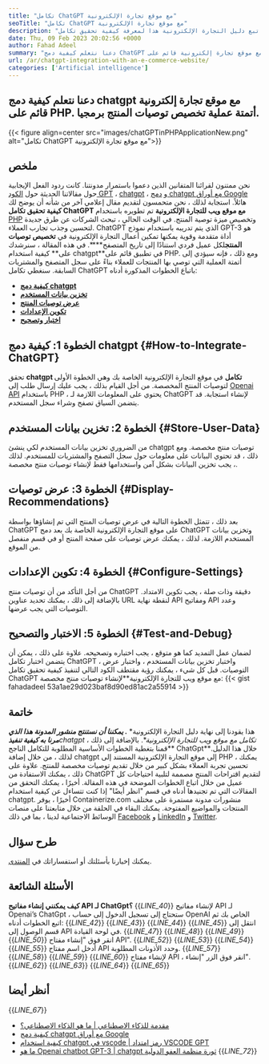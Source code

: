 ```yaml
---
title: "تكامل ChatGPT مع موقع تجارة الإلكترونية" 
seoTitle: "تكامل ChatGPT مع موقع تجارة الإلكترونية" 
description: "اتبع دليل التجارة الإلكترونية هذا لمعرفة كيفية تحقيق تكامل ChatGPT مع موقع على شبكة الإنترنت للتجارة الإلكترونية لتقديم توصيات منتج مخصصة." 
date: Thu, 09 Feb 2023 20:02:56 +0000
author: Fahad Adeel
summary: "دعنا نتعلم كيفية دمج ChatGPT مع موقع تجارة إلكترونية قائم على PHP. أتمتة عملية تخصيص توصيات المنتج برمجيا." 
url: /ar/chatgpt-integration-with-an-e-commerce-website/
categories: ['Artificial intelligence']
---
```


## دعنا نتعلم كيفية دمج chatgpt مع موقع تجارة إلكترونية قائم على PHP. أتمتة عملية تخصيص توصيات المنتج برمجيا.

{{< figure align=center src="images/chatGPTinPHPApplicationNew.png" alt="تكامل ChatGPT مع موقع تجارة الإلكترونية">}}


## ملخص
نحن ممتنون لقرائنا المتفانين الذين دعموا باستمرار مدونتنا. كانت ردود الفعل الإيجابية حول مقالاتنا الحديثة حول [الكود GPT][1] ، [chatgpt][2] ، و [دمج chatgpt مع أوراق Google][3] هائلاً. استجابة لذلك ، نحن متحمسون لتقديم مقال إعلامي آخر من شأنه أن يوضح لك **كيفية تحقيق تكامل ChatGPT مع موقع ويب للتجارة الإلكترونية** تم تطويره باستخدام [PHP][4] وتخصيص ميزة توصية المنتج.
في الوقت الحالي ، تبحث الشركات عن طرق جديدة لتحسين وجذب تجارب العملاء. ChatGPT الذي يتم تدريبه باستخدام نموذج GPT-3 هو أداة متقدمة وقوية يمكنها تمكين أعمال التجارة الإلكترونية في **تخصيص توصيات المنتج**لكل عميل فردي استنادًا إلى تاريخ المتصفح****. في هذه المقالة ، سنرشدك على** كيفية استخدام chatgpt**في تطبيق قائم على PHP. ومع ذلك ، فإنه سيؤدي إلى أتمتة العملية التي توصي بها المنتجات للعملاء بناءً على سجل المتصفح والمشتريات السابقة.
سنغطي تكامل ChatGPT باتباع الخطوات المذكورة أدناه:
* [ **كيفية دمج chatgpt** ][5]
* [ **تخزين بيانات المستخدم** ][6]
* [ **عرض توصيات المنتج** ][7]
* [ **تكوين الإعدادات** ][8]
* [ **اختبار وتصحيح** ][9]

## الخطوة 1: كيفية دمج chatgpt {#How-to-Integrate-ChatGPT}

تحقق **chatgpt تكامل** في موقع التجارة الإلكترونية الخاصة بك وهي الخطوة الأولى لتوصيات المنتج المخصصة. من أجل القيام بذلك ، يجب عليك إرسال طلب إلى [Openai API][10] باستخدام PHP ، يحتوي على المعلومات اللازمة لـ ChatGPT لإنشاء استجابة. قد يتضمن السياق تصفح وشراء سجل المستخدم.

## الخطوة 2: تخزين بيانات المستخدم {#Store-User-Data}

من الضروري تخزين بيانات المستخدم لكي ينشئ chatgpt توصيات منتج مخصصة. ومع ذلك ، قد تحتوي البيانات على معلومات حول سجل التصفح والمشتريات للمستخدم. لذلك ، يجب تخزين البيانات بشكل آمن واستخدامها فقط لإنشاء توصيات منتج مخصصة.

## الخطوة 3: عرض توصيات {#Display-Recommendations}

بعد ذلك ، تتمثل الخطوة التالية في عرض توصيات المنتج التي تم إنشاؤها بواسطة ChatGPT على موقع التجارة الإلكترونية الخاصة بك بعد دمج ChatGPT وتخزين بيانات المستخدم اللازمة. لذلك ، يمكنك عرض توصيات على صفحة المنتج أو في قسم منفصل من الموقع.

## الخطوة 4: تكوين الإعدادات {#Configure-Settings}

من أجل التأكد من أن توصيات منتج ChatGPT دقيقة وذات صلة ، يجب تكوين الامتداد. بالإضافة إلى ذلك ، يمكنك تحديد عناوين URL لنقطة نهاية API ومفاتيح API وعدد التوصيات التي يجب عرضها.

## الخطوة 5: الاختبار والتصحيح {#Test-and-Debug}

لضمان عمل التمديد كما هو متوقع ، يجب اختباره وتصحيحه. علاوة على ذلك ، يمكن أن يتضمن اختبار تكامل ChatGPT ، واختبار تخزين بيانات المستخدم ، واختبار عرض التوصيات.
قبل كل شيء ، يمكنك رؤية مقتطف الكود التالي لتنفيذ كيفية تحقيق تكامل ChatGPT مع موقع ويب للتجارة الإلكترونية**لإنشاء توصيات منتج مخصصة:
{{< gist fahadadeel 53a1ae29d023baf8d90ed81ac2a55914 >}}

## خاتمة
هذا يقودنا إلى نهاية دليل التجارة الإلكترونية* ***. يمكننا أن نستنتج منشور المدونة هذا الذي مرنا به كيفية تنفيذ**chatgpt تكامل مع موقع ويب للتجارة الإلكترونية**. بالإضافة إلى ذلك ، قمنا بتغطية الخطوات الأساسية المطلوبة للتكامل الناجح** ChatGpt**خلال هذا الدليل. لذلك ، من خلال إضافة chatgpt إلى موقع التجارة الإلكترونية المستند إلى PHP ، يمكنك تحسين تجربة العملاء بشكل كبير من خلال تقديم توصيات مخصصة للمنتج. علاوة على ذلك ، يمكنك الاستفادة من ChatGPT لتقديم اقتراحات المنتج مصممة لتلبية احتياجات كل عميل من خلال اتباع الخطوات الموضحة في هذه المقالة. أخيرًا ، يمكنك التحقق من المقالات التي تم تجنيدها أدناه في قسم "انظر أيضًا" إذا كنت تتساءل عن كيفية استخدام chatgpt.
أخيرًا ، يوفر Containerize.com منشورات مدونة مستمرة على مختلف المنتجات والمواضيع المفتوحة. يمكنك البقاء في الحلقة من خلال متابعتنا على منصات الوسائط الاجتماعية لدينا ، بما في ذلك [Facebook][11] و [LinkedIn][12] و [Twitter][13].

## طرح سؤال
يمكنك إخبارنا بأسئلتك أو استفساراتك في [المنتدى][14].

## الأسئلة الشائعة
**كيف يمكنني إنشاء مفاتيح API لـ ChatGpt؟** 
{{_LINE_40_}}
  لإنشاء مفاتيح API لـ Openai’s ChatGpt ، ستحتاج إلى تسجيل الدخول إلى حساب OpenAI الخاص بك ثم اتبع الخطوات أدناه:
{{_LINE_42_}}
{{_LINE_43_}}
{{_LINE_44_}}
{{_LINE_45_}}
      انتقل إلى قسم الوصول إلى API في لوحة القيادة.
{{_LINE_47_}}
{{_LINE_48_}}
{{_LINE_49_}}
{{_LINE_50_}}
      انقر فوق "إنشاء مفتاح API".
{{_LINE_52_}}
{{_LINE_53_}}
{{_LINE_54_}}
{{_LINE_55_}}
      أدخل اسم مفتاح API وحدد الأذونات المطلوبة.
{{_LINE_57_}}
{{_LINE_58_}}
{{_LINE_59_}}
{{_LINE_60_}}
      لإنشاء مفتاح API ، انقر فوق الزر "إنشاء".
{{_LINE_62_}}
{{_LINE_63_}}
{{_LINE_64_}}
{{_LINE_65_}}

## أنظر أيضا
{{_LINE_67_}}
  * [مقدمة للذكاء الاصطناعي | ما هو الذكاء الاصطناعي؟][15]
  * [كيفية دمج chatgpt مع أوراق Google][3]
  * [كيفية استخدام chatgpt في vscode | رمز امتداد VSCODE GPT][1]
  * [ما هو Openai chatbot GPT-3 | chatgpt ثورة منظمة العفو الدولية][2]
{{_LINE_72_}}



[1]: https://blog.containerize.com/artificial-intelligence/how-to-use-chatgpt-in-vscode-the-vscode-extension-codegpt/
[2]: https://blog.containerize.com/artificial-intelligence/what-is-openai-chatbot-gpt-3-chatgpt-an-ai-revolution/
[3]: https://blog.containerize.com/artificial-intelligence/integrate-chatgpt-with-google-sheets/
[4]: https://www.php.net/
[5]: #How-to-Integrate-ChatGPT
[6]: #Store-User-Data
[7]: #Display-Recommendations
[8]: #Configure-Settings
[9]: #Test-and-Debug
[10]: https://platform.openai.com/account/api-keys
[11]: https://web.facebook.com/containerize
[12]: https://www.linkedin.com/company/containerize/
[13]: https://twitter.com/containerize_co
[14]: https://forum.containerize.com/
[15]: https://blog.containerize.com/artificial-intelligence/an-introduction-to-artificial-intelligence-what-is-ai/
